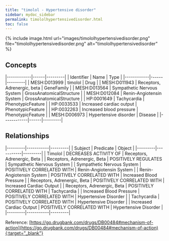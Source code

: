 ```yaml
---
title: "timolol - Hypertensive disorder"
sidebar: mydoc_sidebar
permalink: timololhypertensivedisorder.html
toc: false 
---
```


{% include image.html url="images/timololhypertensivedisorder.png" file="timololhypertensivedisorder.png" alt="timololhypertensivedisorder" %}

## Concepts

|------------|------|---------|
| Identifier | Name | Type    |
|------------|------|---------|
| MESH:D013999 | timolol | Drug |
| MESH:D011943 | Receptors, Adrenergic, beta | GeneFamily |
| MESH:D013564 | Sympathetic Nervous System | GrossAnatomicalStructure |
| MESH:D012084 | Renin-Angiotensin System | GrossAnatomicalStructure |
| HP:0001649 | Tachycardia | PhenotypicFeature |
| HP:0033533 | Increased cardiac output | PhenotypicFeature |
| HP:0032263 | Increased blood pressure | PhenotypicFeature |
| MESH:D006973 | Hypertensive disorder | Disease |
|------------|------|---------|

## Relationships

|---------|-----------|---------|
| Subject | Predicate | Object  |
|---------|-----------|---------|
| Timolol | DECREASES ACTIVITY OF | Receptors, Adrenergic, Beta |
| Receptors, Adrenergic, Beta | POSITIVELY REGULATES | Sympathetic Nervous System |
| Sympathetic Nervous System | POSITIVELY CORRELATED WITH | Renin-Angiotensin System |
| Renin-Angiotensin System | POSITIVELY CORRELATED WITH | Increased Blood Pressure |
| Receptors, Adrenergic, Beta | POSITIVELY CORRELATED WITH | Increased Cardiac Output |
| Receptors, Adrenergic, Beta | POSITIVELY CORRELATED WITH | Tachycardia |
| Increased Blood Pressure | POSITIVELY CORRELATED WITH | Hypertensive Disorder |
| Tachycardia | POSITIVELY CORRELATED WITH | Hypertensive Disorder |
| Increased Cardiac Output | POSITIVELY CORRELATED WITH | Hypertensive Disorder |
|---------|-----------|---------|

Reference: [https://go.drugbank.com/drugs/DB00484#mechanism-of-action](https://go.drugbank.com/drugs/DB00484#mechanism-of-action){:target="_blank"}